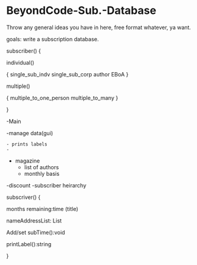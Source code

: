 # BeyondCode-Sub.-Database
Throw any general ideas you have in here, free format whatever, ya want. 

goals: write a subscription database. 


subscriber()
{
  
  individual()
  
  {
    single_sub_indv
    single_sub_corp
    author
    EBoA
  }
  
  multiple()
  
  {
    multiple_to_one_person
    multiple_to_many
  }

}

-Main 

  -manage data(gui)
  
    - prints labels
    - 
  
  - magazine
    - list of authors
    - monthly basis
  
  -discount
  -subscriber heirarchy

subscriver()
{

  months remaining:time
    (title)
  
  nameAddressList: List
  
  Add/set subTime():void
  
  printLabel():string
  
}
  
